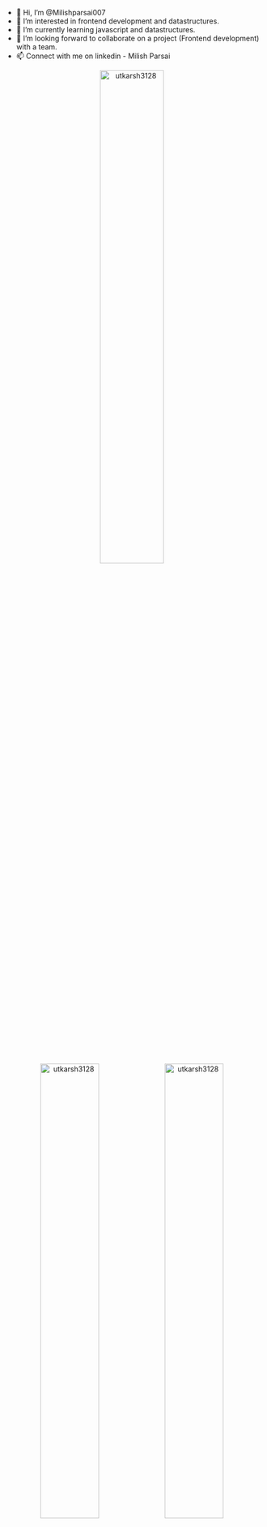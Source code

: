 - 👋 Hi, I’m @Milishparsai007
- 👀 I’m interested in frontend development and datastructures.
- 🌱 I’m currently learning javascript and datastructures.
- 💞️ I’m looking forward to collaborate on a project (Frontend development) with a team.
- 📫 Connect with me on linkedin - Milish Parsai

<!---
Milishparsai007/Milishparsai007 is a ✨ special ✨ repository because its `README.md` (this file) appears on your GitHub profile.
You can click the Preview link to take a look at your changes.
--->
<p align="center"><img width="50%" src="https://github-readme-stats.vercel.app/api/top-langs?username=milishparsai007&show_icons=true&locale=en&layout=compact&theme=dracula" alt="utkarsh3128"/></p>

<p align="center">
        <img width="48%" src="https://github-readme-stats.vercel.app/api?username=milishparsai007&show_icons=true&theme=vue" alt="utkarsh3128" />
	<img width="48%" src="https://github-readme-streak-stats.herokuapp.com/?user=milishparsai007&&theme=radical" alt="utkarsh3128" />
</p>
